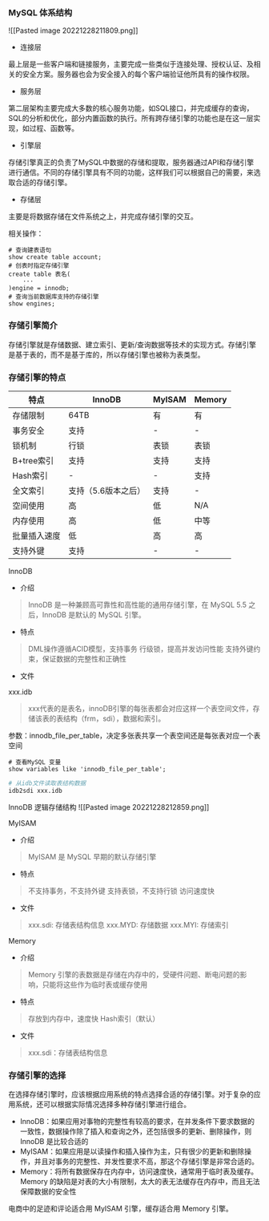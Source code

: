 ### MySQL 体系结构

![[Pasted image 20221228211809.png]]

- 连接层

最上层是一些客户端和链接服务，主要完成一些类似于连接处理、授权认证、及相关的安全方案。服务器也会为安全接入的每个客户端验证他所具有的操作权限。

- 服务层

第二层架构主要完成大多数的核心服务功能，如SQL接口，并完成缓存的查询，SQL的分析和优化，部分内置函数的执行。所有跨存储引擎的功能也是在这一层实现，如过程、函数等。

- 引擎层

存储引擎真正的负责了MySQL中数据的存储和提取，服务器通过API和存储引擎进行通信。不同的存储引擎具有不同的功能，这样我们可以根据自己的需要，来选取合适的存储引擎。

- 存储层

主要是将数据存储在文件系统之上，并完成存储引擎的交互。

相关操作：

```mysql
# 查询建表语句
show create table account;
# 创表时指定存储引擎
create table 表名(
	···
)engine = innodb;
# 查询当前数据库支持的存储引擎
show engines;
```


### 存储引擎简介

存储引擎就是存储数据、建立索引、更新/查询数据等技术的实现方式。存储引擎是基于表的，而不是基于库的，所以存储引擎也被称为表类型。

### 存储引擎的特点

| 特点  | InnoDB  | MyISAM  | Memory  |
| ------------ | ------------ | ------------ | ------------ |
| 存储限制  | 64TB  | 有  | 有  |
| 事务安全  | 支持  | -  | -  |
| 锁机制  | 行锁  | 表锁  | 表锁  |
| B+tree索引  | 支持  | 支持  | 支持  |
| Hash索引  | -  | -  | 支持  |
| 全文索引  | 支持（5.6版本之后）  | 支持  | -  |
| 空间使用  | 高  | 低  | N/A  |
| 内存使用  | 高  | 低  | 中等  |
| 批量插入速度  | 低  | 高  | 高  |
| 支持外键  | 支持  | -  | -  |


InnoDB

- 介绍

> InnoDB 是一种兼顾高可靠性和高性能的通用存储引擎，在 MySQL 5.5 之后，InnoDB 是默认的 MySQL 引擎。

- 特点

> DML操作遵循ACID模型，支持事务
> 行级锁，提高并发访问性能
> 支持外键约束，保证数据的完整性和正确性

- 文件

xxx.idb 
> xxx代表的是表名，innoDB引擎的每张表都会对应这样一个表空间文件，存储该表的表结构（frm，sdi），数据和索引。

参数：innodb_file_per_table，决定多张表共享一个表空间还是每张表对应一个表空间

```mysql
# 查看MySQL 变量
show variables like 'innodb_file_per_table';
```

```bash
# 从idb文件读取表结构数据
idb2sdi xxx.idb
```

InnoDB 逻辑存储结构
![[Pasted image 20221228212859.png]]

MyISAM

- 介绍

> MyISAM 是 MySQL 早期的默认存储引擎

- 特点

> 不支持事务，不支持外键
> 支持表锁，不支持行锁
> 访问速度快

- 文件

> xxx.sdi: 存储表结构信息
 xxx.MYD: 存储数据
 xxx.MYI: 存储索引


Memory

- 介绍

> Memory 引擎的表数据是存储在内存中的，受硬件问题、断电问题的影响，只能将这些作为临时表或缓存使用

- 特点

> 存放到内存中，速度快
> Hash索引（默认）

- 文件

> xxx.sdi：存储表结构信息


### 存储引擎的选择

在选择存储引擎时，应该根据应用系统的特点选择合适的存储引擎。对于复杂的应用系统，还可以根据实际情况选择多种存储引擎进行组合。

- InnoDB：如果应用对事物的完整性有较高的要求，在并发条件下要求数据的一致性，数据操作除了插入和查询之外，还包括很多的更新、删除操作，则 InnoDB 是比较合适的
- MyISAM：如果应用是以读操作和插入操作为主，只有很少的更新和删除操作，并且对事务的完整性、并发性要求不高，那这个存储引擎是非常合适的。
- Memory：将所有数据保存在内存中，访问速度快，通常用于临时表及缓存。Memory 的缺陷是对表的大小有限制，太大的表无法缓存在内存中，而且无法保障数据的安全性

电商中的足迹和评论适合用 MyISAM 引擎，缓存适合用 Memory 引擎。